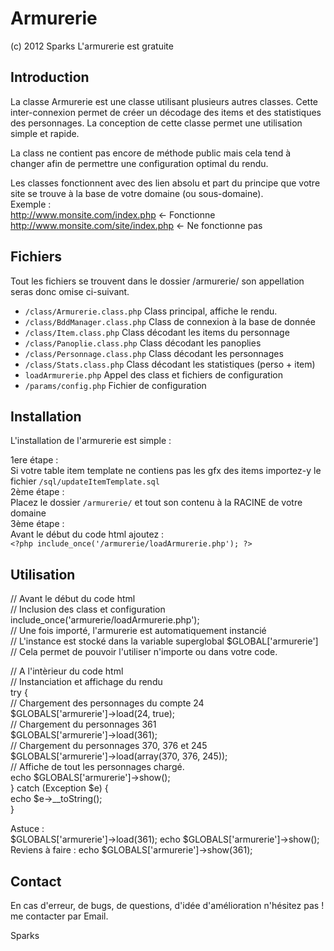Armurerie
=========

(c) 2012 Sparks
L'armurerie est gratuite

Introduction
------------

La classe Armurerie est une classe utilisant plusieurs autres classes. Cette 
inter-connexion permet de créer un décodage des items et des statistiques 
des personnages. La conception de cette classe permet une utilisation simple 
et rapide.

La class ne contient pas encore de méthode public mais cela tend à changer 
afin de permettre une configuration optimal du rendu.

Les classes fonctionnent avec des lien absolu et part du principe que 
votre site se trouve à la base de votre domaine (ou sous-domaine).         
Exemple :        
http://www.monsite.com/index.php  <- Fonctionne       
http://www.monsite.com/site/index.php  <- Ne fonctionne pas       

Fichiers
--------

Tout les fichiers se trouvent dans le dossier /armurerie/ son appellation 
seras donc omise ci-suivant.       

* `/class/Armurerie.class.php`	Class principal, affiche le rendu.      
* `/class/BddManager.class.php`	Class de connexion à la base de donnée       
* `/class/Item.class.php`		Class décodant les items du personnage       
* `/class/Panoplie.class.php`	Class décodant les panoplies        
* `/class/Personnage.class.php`	Class décodant les personnages        
* `/class/Stats.class.php`		Class décodant les statistiques (perso + item)        
* `loadArmurerie.php`		Appel des class et fichiers de configuration        
* `/params/config.php`		Fichier de configuration       

Installation
-----------

L'installation de l'armurerie est simple :      

1ere étape :       
Si votre table item template ne contiens pas les gfx des items importez-y 
le fichier `/sql/updateItemTemplate.sql`       
2ème étape :        
Placez le dossier `/armurerie/` et tout son contenu à la RACINE de votre domaine       
3ème étape :        
Avant le début du code html ajoutez :          
`<?php include_once('/armurerie/loadArmurerie.php'); ?>`        

Utilisation
-----------
// Avant le début du code html    
// Inclusion des class et configuration    
include_once('armurerie/loadArmurerie.php');    
// Une fois importé, l'armurerie est automatiquement instancié    
// L'instance est stocké dans la variable superglobal $GLOBAL['armurerie']    
// Cela permet de pouvoir l'utiliser n'importe ou dans votre code.    


// A l'intèrieur du code html    
// Instanciation et affichage du rendu    
try {    
	// Chargement des personnages du compte 24    
	$GLOBALS['armurerie']->load(24, true);    
	// Chargement du personnages 361    
	$GLOBALS['armurerie']->load(361);    
	// Chargement du personnages 370, 376 et 245    
	$GLOBALS['armurerie']->load(array(370, 376, 245));    
	// Affiche de tout les personnages chargé.    
	echo $GLOBALS['armurerie']->show();    
} catch (Exception $e) {    
	echo $e->__toString();    
}    

Astuce :    
$GLOBALS['armurerie']->load(361);
echo $GLOBALS['armurerie']->show();
Reviens à faire :
echo $GLOBALS['armurerie']->show(361);


Contact
-------

En cas d'erreur, de bugs, de questions, d'idée d'amélioration n'hésitez pas ! 
me contacter par Email.

Sparks
